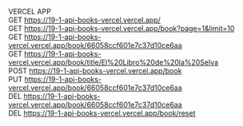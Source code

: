 VERCEL APP<br/>
GET https://19-1-api-books-vercel.vercel.app/<br/>
GET https://19-1-api-books-vercel.vercel.app/book?page=1&limit=10<br/>
GET https://19-1-api-books-vercel.vercel.app/book/66058ccf601e7c37d10ce6aa<br/>
GET https://19-1-api-books-vercel.vercel.app/book/title/El%20Libro%20de%20la%20Selva<br/>
POST https://19-1-api-books-vercel.vercel.app/book<br/>
PUT https://19-1-api-books-vercel.vercel.app/book/66058ccf601e7c37d10ce6aa<br/>
DEL https://19-1-api-books-vercel.vercel.app/book/66058ccf601e7c37d10ce6aa<br/>
DEL https://19-1-api-books-vercel.vercel.app/book/reset

